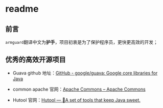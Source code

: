 # readme

## 前言

`armguard`翻译中文为**护手**，项目初衷是为了保护程序员，更快更高效的开发；

## 优秀的高效开源项目

* Guava github 地址：[GitHub - google/guava: Google core libraries for Java](https://github.com/google/guava)

* common apache 官网：[Apache Commons – Apache Commons](https://commons.apache.org/)

* Hutool 官网：[Hutool — 🍬A set of tools that keep Java sweet.](https://www.hutool.cn/)


